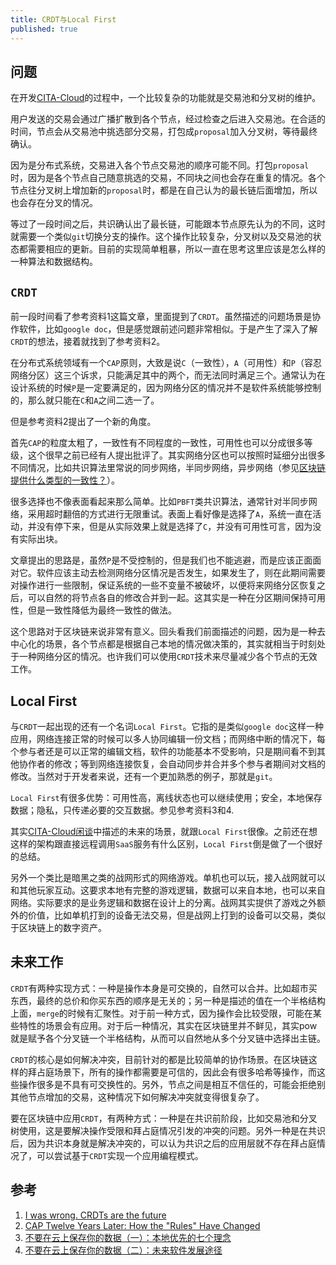 ```yaml
---
title: CRDT与Local First
published: true 
---
```


## 问题

在开发[CITA-Cloud](https://github.com/cita-cloud)的过程中，一个比较复杂的功能就是交易池和分叉树的维护。

用户发送的交易会通过广播扩散到各个节点，经过检查之后进入交易池。在合适的时间，节点会从交易池中挑选部分交易，打包成`proposal`加入分叉树，等待最终确认。

因为是分布式系统，交易进入各个节点交易池的顺序可能不同。打包`proposal`时，因为是各个节点自己随意挑选的交易，不同块之间也会存在重复的情况。各个节点往分叉树上增加新的`proposal`时，都是在自己认为的最长链后面增加，所以也会存在分叉的情况。

等过了一段时间之后，共识确认出了最长链，可能跟本节点原先认为的不同，这时就需要一个类似`git`切换分支的操作。这个操作比较复杂，分叉树以及交易池的状态都需要相应的更新。目前的实现简单粗暴，所以一直在思考这里应该是怎么样的一种算法和数据结构。

## `CRDT`

前一段时间看了参考资料1这篇文章，里面提到了`CRDT`。虽然描述的问题场景是协作软件，比如`google doc`，但是感觉跟前述问题非常相似。于是产生了深入了解`CRDT`的想法，接着就找到了参考资料2。

在分布式系统领域有一个`CAP`原则，大致是说`C`（一致性），`A`（可用性）和`P`（容忍网络分区）这三个诉求，只能满足其中的两个，而无法同时满足三个。通常认为在设计系统的时候`P`是一定要满足的，因为网络分区的情况并不是软件系统能够控制的，那么就只能在`C`和`A`之间二选一了。

但是参考资料2提出了一个新的角度。

首先`CAP`的粒度太粗了，一致性有不同程度的一致性，可用性也可以分成很多等级，这个很早之前已经有人提出批评了。其实网络分区也可以按照时延细分出很多不同情况，比如共识算法里常说的同步网络，半同步网络，异步网络（参见[区块链提供什么类型的一致性？](https://rink1969.github.io/Blockchain-consistency_model)）。

很多选择也不像表面看起来那么简单。比如`PBFT`类共识算法，通常针对半同步网络，采用超时翻倍的方式进行无限重试。表面上看好像是选择了`A`，系统一直在活动，并没有停下来，但是从实际效果上就是选择了`C`，并没有可用性可言，因为没有实际出块。

文章提出的思路是，虽然`P`是不受控制的，但是我们也不能逃避，而是应该正面面对它。软件应该主动去检测网络分区情况是否发生，如果发生了，则在此期间需要对操作进行一些限制，保证系统的一些不变量不被破坏，以便将来网络分区恢复之后，可以自然的将节点各自的修改合并到一起。这其实是一种在分区期间保持可用性，但是一致性降低为最终一致性的做法。

这个思路对于区块链来说非常有意义。回头看我们前面描述的问题，因为是一种去中心化的场景，各个节点都是根据自己本地的情况做决策的，其实就相当于时刻处于一种网络分区的情况。也许我们可以使用`CRDT`技术来尽量减少各个节点的无效工作。

## Local First

与`CRDT`一起出现的还有一个名词`Local First`。它指的是类似`google doc`这样一种应用，网络连接正常的时候可以多人协同编辑一份文档；而网络中断的情况下，每个参与者还是可以正常的编辑文档，软件的功能基本不受影响，只是期间看不到其他协作者的修改；等到网络连接恢复，会自动同步并合并多个参与者期间对文档的修改。当然对于开发者来说，还有一个更加熟悉的例子，那就是`git`。

`Local First`有很多优势：可用性高，离线状态也可以继续使用；安全，本地保存数据；隐私，只传递必要的交互数据。参见参考资料3和4.

其实[CITA-Cloud闲谈](https://rink1969.github.io/cita-cloud)中描述的未来的场景，就跟`Local First`很像。之前还在想这样的架构跟直接远程调用`SaaS`服务有什么区别，`Local First`倒是做了一个很好的总结。

另外一个类比是暗黑之类的战网形式的网络游戏。单机也可以玩，接入战网就可以和其他玩家互动。这要求本地有完整的游戏逻辑，数据可以来自本地，也可以来自网络。实际要求的是业务逻辑和数据在设计上的分离。战网其实提供了游戏之外额外的价值，比如单机打到的设备无法交易，但是战网上打到的设备可以交易，类似于区块链上的数字资产。

## 未来工作

`CRDT`有两种实现方式：一种是操作本身是可交换的，自然可以合并。比如超市买东西，最终的总价和你买东西的顺序是无关的；另一种是描述的值在一个半格结构上面，`merge`的时候有汇聚性。对于前一种方式，因为操作会比较受限，可能在某些特性的场景会有应用。对于后一种情况，其实在区块链里并不鲜见，其实pow就是赋予各个分叉链一个半格结构，从而可以自然地从多个分叉链中选择出主链。

`CRDT`的核心是如何解决冲突，目前针对的都是比较简单的协作场景。在区块链这样的拜占庭场景下，所有的操作都需要是可信的，因此会有很多哈希等操作，而这些操作很多是不具有可交换性的。另外，节点之间是相互不信任的，可能会拒绝别其他节点增加的交易，这种情况下如何解决冲突就变得很复杂了。

要在区块链中应用`CRDT`，有两种方式：一种是在共识前阶段，比如交易池和分叉树使用，这是要解决操作受限和拜占庭情况引发的冲突的问题。另外一种是在共识后，因为共识本身就是解决冲突的，可以认为共识之后的应用层就不存在拜占庭情况了，可以尝试基于`CRDT`实现一个应用编程模式。

## 参考

1. [I was wrong. CRDTs are the future](https://josephg.com/blog/crdts-are-the-future/)
2. [CAP Twelve Years Later: How the "Rules" Have Changed](https://www.infoq.com/articles/cap-twelve-years-later-how-the-rules-have-changed)
3. [不要在云上保存你的数据（一）：本地优先的七个理念](https://www.infoq.cn/article/kpiK-qYmJGuzX12ejvaG)
4. [不要在云上保存你的数据（二）：未来软件发展途径](https://www.infoq.cn/article/TAJhsV1-BZWmbLJ7NrYr)









